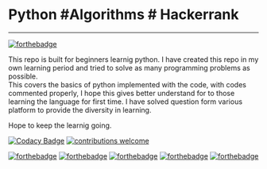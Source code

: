 # Python #Algorithms # Hackerrank 
<hr>

[![forthebadge](https://forthebadge.com/images/badges/made-with-python.svg)](https://forthebadge.com) <br>

This repo is built for beginners learnig python. I have created this repo in my own learning period and tried to solve as many programming problems as possible.<br>
This covers the basics of python implemented with the code, with codes commented properly, I hope this gives better understand for to those <br>learning the language for first time.
I have solved question form various platform to provide the diversity in learning. 

Hope to keep the learnig going. 

[![Codacy Badge](https://api.codacy.com/project/badge/Grade/88c1dc39532b49718eca4aca4842f1ed)](https://app.codacy.com/gh/prashant333/Python?utm_source=github.com&utm_medium=referral&utm_content=prashant333/Python&utm_campaign=Badge_Grade_Settings) [![contributions welcome](https://img.shields.io/badge/contributions-welcome-brightgreen.svg?style=flat)](https://github.com/dwyl/esta/issues) 

[![forthebadge](https://forthebadge.com/images/badges/uses-badges.svg)](https://forthebadge.com) [![forthebadge](https://forthebadge.com/images/badges/gluten-free.svg)](https://forthebadge.com) [![forthebadge](https://forthebadge.com/images/badges/built-with-love.svg)](https://forthebadge.com) [![forthebadge](https://forthebadge.com/images/badges/contains-technical-debt.svg)](https://forthebadge.com) [![forthebadge](https://forthebadge.com/images/badges/powered-by-overtime.svg)](https://forthebadge.com)
